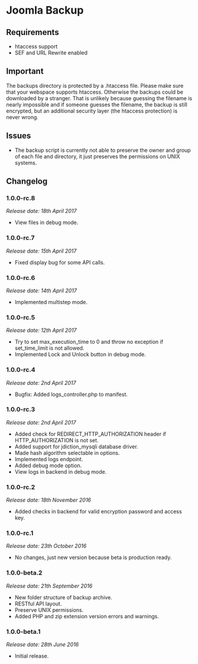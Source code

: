 # Joomla Backup

## Requirements
- htaccess support
- SEF and URL Rewrite enabled

## Important
The backups directory is protected by a .htaccess file. Please make sure that your webspace supports htaccess. Otherwise the backups could be downloaded by a stranger. That is unlikely because guessing the filename is nearly impossible and if someone guesses the filename, the backup is still encrypted, but an additional security layer (the htaccess protection) is never wrong.

## Issues
- The backup script is currently not able to preserve the owner and group of each file and directory, it just preserves the permissions on UNIX systems.

## Changelog

### 1.0.0-rc.8
*Release date: 18th April 2017*
- View files in debug mode.

### 1.0.0-rc.7
*Release date: 15th April 2017*
- Fixed display bug for some API calls.

### 1.0.0-rc.6
*Release date: 14th April 2017*
- Implemented multistep mode.

### 1.0.0-rc.5
*Release date: 12th April 2017*
- Try to set max_execution_time to 0 and throw no exception if set_time_limit is not allowed.
- Implemented Lock and Unlock button in debug mode.

### 1.0.0-rc.4
*Release date: 2nd April 2017*
- Bugfix: Added logs_controller.php to manifest.

### 1.0.0-rc.3
*Release date: 2nd April 2017*
- Added check for REDIRECT_HTTP_AUTHORIZATION header if HTTP_AUTHORIZATION is not set.
- Added support for jdiction_mysqli database driver.
- Made hash algorithm selectable in options.
- Implemented logs endpoint.
- Added debug mode option.
- View logs in backend in debug mode.

### 1.0.0-rc.2
*Release date: 18th November 2016*
- Added checks in backend for valid encryption password and access key.

### 1.0.0-rc.1
*Release date: 23th October 2016*
- No changes, just new version because beta is production ready.

### 1.0.0-beta.2
*Release date: 21th September 2016*
- New folder structure of backup archive.
- RESTful API layout.
- Preserve UNIX permissions.
- Added PHP and zip extension version errors and warnings.

### 1.0.0-beta.1
*Release date: 28th June 2016*
- Initial release.
